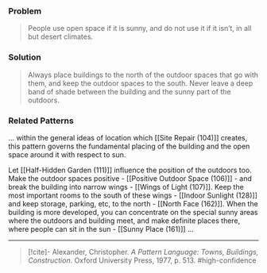### Problem
>People use open space if it is sunny, and do not use it if it isn’t, in all but desert climates.

### Solution
>Always place buildings to the north of the outdoor spaces that go with them, and keep the outdoor spaces to the south. Never leave a deep band of shade between the building and the sunny part of the outdoors.

### Related Patterns
... within the general ideas of location which [[Site Repair (104)]] creates, this pattern governs the fundamental placing of the building and the open space around it with respect to sun.

Let [[Half-Hidden Garden (111)]] influence the position of the outdoors too. Make the outdoor spaces positive - [[Positive Outdoor Space (106)]] - and break the building into narrow wings - [[Wings of Light (107)]]. Keep the most important rooms to the south of these wings - [[Indoor Sunlight (128)]] and keep storage, parking, etc, to the north - [[North Face (162)]]. When the building is more developed, you can concentrate on the special sunny areas where the outdoors and building meet, and make definite places there, where people can sit in the sun - [[Sunny Place (161)]] ...

---

> [!cite]- Alexander, Christopher. _A Pattern Language: Towns, Buildings, Construction_. Oxford University Press, 1977, p. 513.
> #high-confidence 